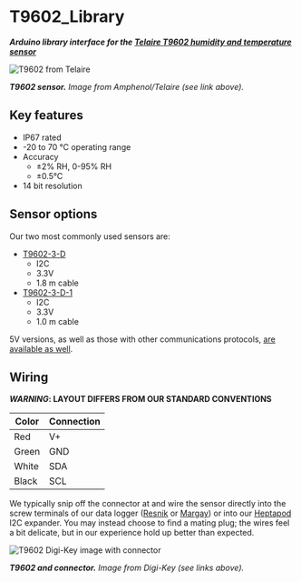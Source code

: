 # T9602_Library

***Arduino library interface for the [Telaire T9602 humidity and temperature sensor](https://www.amphenol-sensors.com/en/telaire/humidity/527-humidity-sensors/3224-t9602)***

![T9602 from Telaire](https://www.amphenol-sensors.com/images/stories/moisture-humidity/main-T9602-Mod-4.png)

***T9602 sensor.*** *Image from Amphenol/Telaire (see link above).*

## Key features

  * IP67 rated
  * -20 to 70 °C operating range
  * Accuracy
    * ±2% RH, 0-95% RH
    * ±0.5°C
  * 14 bit resolution

## Sensor options

Our two most commonly used sensors are:
  * [T9602-3-D](https://www.digikey.com/product-detail/en/amphenol-advanced-sensors/T9602-3-D/235-1563-ND/5027914)
    * I2C
    * 3.3V
    * 1.8 m cable
  * [T9602-3-D-1](https://www.digikey.com/product-detail/en/amphenol-advanced-sensors/T9602-3-D-1/235-1377-ND/5027895)
    * I2C
    * 3.3V
    * 1.0 m cable

5V versions, as well as those with other communications protocols, [are available as well](https://www.digikey.com/products/en/sensors-transducers/humidity-moisture-sensors/529?k=t9602).

## Wiring

**_WARNING_: LAYOUT DIFFERS FROM OUR STANDARD CONVENTIONS**

| **Color** | **Connection** |
|-----------|----------------|
| Red       | V+             |
| Green     | GND            |
| White     | SDA            |
| Black     | SCL            |

We typically snip off the connector at and wire the sensor directly into the screw terminals of our data logger ([Resnik](https://github.com/NorthernWidget-Skunkworks/Project-Resnik) or [Margay](https://github.com/NorthernWidget-Skunkworks/Project-Margay)) or into our [Heptapod](https://github.com/NorthernWidget-Skunkworks/Project-Heptapod/) I2C expander. You may instead choose to find a mating plug; the wires feel a bit delicate, but in our experience hold up better than expected.

![T9602 Digi-Key image with connector](https://media.digikey.com/photos/Amphenol%20Photos/T9602%20SERIES.jpg)

***T9602 and connector.*** *Image from Digi-Key (see links above).*
